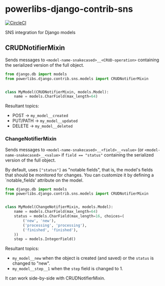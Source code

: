# powerlibs-django-contrib-sns

[![CircleCI](https://circleci.com/gh/DroneMapp/powerlibs-django-contrib-sns/tree/master.svg?style=svg)](https://circleci.com/gh/DroneMapp/powerlibs-django-contrib-sns/tree/master)

SNS integration for Django models

## CRUDNotifierMixin

Sends messages to `<model-name-snakecased>__<CRUD-operation>`
containing the serialized version of the full object.


```python
from django.db import models
from powerlibs.django.contrib.sns.models import CRUDNotifierMixin


class MyModel(CRUDNotifierMixin, models.Model):
    name = models.CharField(max_length=64)
```


Resultant topics:

 * POST -> `my_model__created`
 * PUT/PATH -> `my_model__updated`
 * DELETE -> `my_model__deleted`


### ChangeNotifierMixin

Sends messages to `<model-name-snakecased>__<field>__<value>`
(or `<model-name-snakecased>__<value>` if `field == "status"`
containing the serialized version of the full object.

By default, uses `["status"]` as "notable fields", that is,
the model's fields that should be monitored for changes. You
can customize it by defining a `notable_fields' attribute on
the model.

```python
from django.db import models
from powerlibs.django.contrib.sns.models import CRUDNotifierMixin


class MyModel(ChangeNotifierMixin, models.Model):
    name = models.CharField(max_length=64)
    status = models.CharField(max_length=16, choices=(
        ('new', 'new'),
        ('processing', 'processing'),
        ('finished', 'finished'),
    ))
    step = models.IntegerField()
```


Resultant topics:

 * `my_model__new` when the object is created (and saved) or
 the `status` is changed to "new".
 * `my_model__step__1` when the `step` field is changed to 1.


It can work side-by-side with CRUDNotifierMixin.
